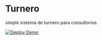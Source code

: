 # Turnero
simple sistema de turnero para consultorios

[![Deploy Demo](https://github.com/pabloeferreyra/Turnero/actions/workflows/demoDeploy.yml/badge.svg?branch=demo)](https://github.com/pabloeferreyra/Turnero/actions/workflows/demoDeploy.yml)
